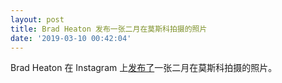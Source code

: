 ```yaml
---
layout: post
title: Brad Heaton 发布一张二月在莫斯科拍摄的照片
date: '2019-03-10 00:42:04'
---
```


Brad Heaton 在 Instagram 上[发布了](https://www.instagram.com/bradheaton/p/Buy4YduFXqB/?utm_source=ig_share_sheet&igshid=ip2ch9tw01qw)一张二月在莫斯科拍摄的照片。

